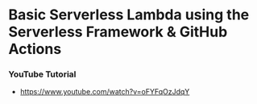 # Basic Serverless Lambda using the Serverless Framework & GitHub Actions

### YouTube Tutorial
* https://www.youtube.com/watch?v=oFYFqOzJdqY
#
